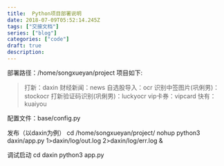 ```yaml
---
title:  Python项目部署说明
date: 2018-07-09T05:52:14.245Z
tags: ["交接文档"]
series: ["blog"]
categories: ["code"]
draft: true
description:
---
```


部署路径：/home/songxueyan/project
项目如下:
>打新：daxin
财经新闻：news
自选股导入：ocr
识别中签图片(巩俐男)：stockocr
打新验证码识别(巩俐男)：luckyocr
vip卡券：vipcard
快有：kuaiyou

配置文件：base/config.py

发布（以daxin为例）
cd /home/songxueyan/project/
nohup python3 daxin/app.py 1>daxin/log/out.log 2>daxin/log/err.log &

调试启动
cd daxin
python3 app.py